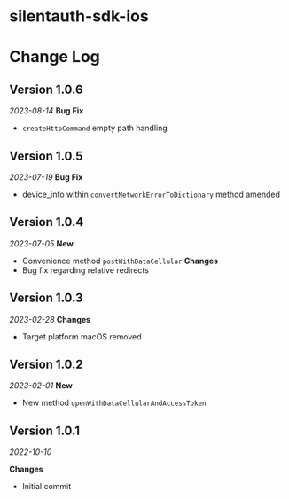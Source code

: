# silentauth-sdk-ios

Change Log
==========
## Version 1.0.6
_2023-08-14_
**Bug Fix**
- `createHttpCommand` empty path handling

## Version 1.0.5
_2023-07-19_
**Bug Fix**
- device_info within `convertNetworkErrorToDictionary` method amended

## Version 1.0.4
_2023-07-05_
**New**
- Convenience method `postWithDataCellular`
**Changes**
- Bug fix regarding relative redirects

## Version 1.0.3
_2023-02-28_
**Changes**
- Target platform macOS removed

## Version 1.0.2
_2023-02-01_
**New**
- New method `openWithDataCellularAndAccessToken`

## Version 1.0.1
_2022-10-10_

**Changes**
- Initial commit


